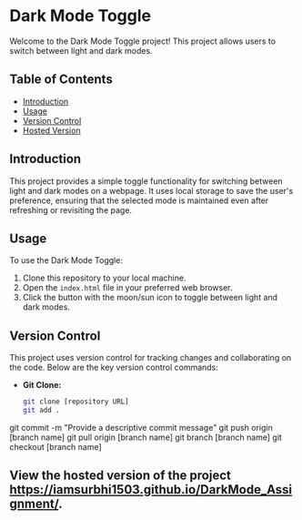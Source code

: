# Dark Mode Toggle

Welcome to the Dark Mode Toggle project! This project allows users to switch between light and dark modes.

## Table of Contents

- [Introduction](#introduction)
- [Usage](#usage)
- [Version Control](#version-control)
- [Hosted Version](#hosted-version)

## Introduction

This project provides a simple toggle functionality for switching between light and dark modes on a webpage. It uses local storage to save the user's preference, ensuring that the selected mode is maintained even after refreshing or revisiting the page.

## Usage

To use the Dark Mode Toggle:

1. Clone this repository to your local machine.
2. Open the `index.html` file in your preferred web browser.
3. Click the button with the moon/sun icon to toggle between light and dark modes.

## Version Control

This project uses version control for tracking changes and collaborating on the code. Below are the key version control commands:

- **Git Clone:**
  ```bash
  git clone [repository URL]
  git add .
git commit -m "Provide a descriptive commit message"
git push origin [branch name]
git pull origin [branch name]
git branch [branch name]
git checkout [branch name]

## View the hosted version of the project https://iamsurbhi1503.github.io/DarkMode_Assignment/.


